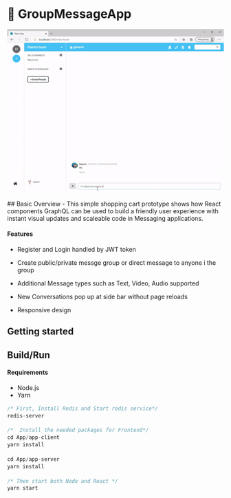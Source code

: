 # 💬 GroupMessageApp

<p align="center">

  <img src="readMe.gif">
</p>
## Basic Overview -
This simple shopping cart prototype shows how React components GraphQL can be used to build a
friendly user experience with instant visual updates and scaleable code in Messaging applications.

#### Features

- Register and Login handled by JWT token
- Create public/private messge group or direct message to anyone i the group
- Additional Message types such as Text, Video, Audio supported
- New Conversations pop up at side bar without page reloads

- Responsive design

## Getting started



## Build/Run

#### Requirements

- Node.js
- Yarn

```javascript
/* First, Install Redis and Start redis service*/
redis-server

/*  Install the needed packages for Frontend*/
cd App/app-client
yarn install

cd App/app-server
yarn install

/* Then start both Node and React */
yarn start


```